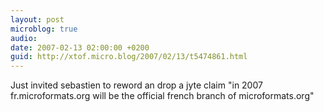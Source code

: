 ```yaml
---
layout: post
microblog: true
audio: 
date: 2007-02-13 02:00:00 +0200
guid: http://xtof.micro.blog/2007/02/13/t5474861.html
---
```

Just invited sebastien to reword an drop a jyte claim "in 2007 fr.microformats.org will be the official french branch of microformats.org"
